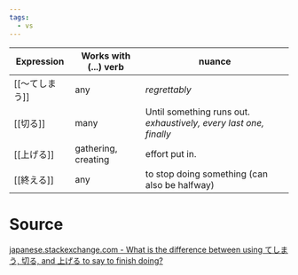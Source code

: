 ```yaml
---
tags:
  - vs
---
```

| Expression | Works with (...) verb | nuance                                                            |
| ---------- | --------------------- | ----------------------------------------------------------------- |
| [[〜てしまう]]  | any                   | *regrettably*                                                     |
| [[切る]]     | many                  | Until something runs out. *exhaustively, every last one, finally* |
| [[上げる]]    | gathering, creating   | effort put in.                                                    |
| [[終える]]    | any                   | to stop doing something (can also be halfway)                     |
# Source
[japanese.stackexchange.com - What is the difference between using てしまう, 切る, and 上げる to say to finish doing?](https://japanese.stackexchange.com/questions/80554/what-is-the-difference-between-using-%E3%81%A6%E3%81%97%E3%81%BE%E3%81%86-%E5%88%87%E3%82%8B-and-%E4%B8%8A%E3%81%92%E3%82%8B-to-say-to-finish-doing)